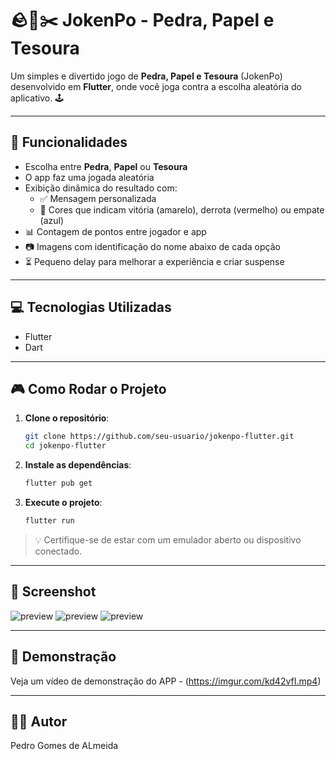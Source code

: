 
# 🪨📄✂️ JokenPo - Pedra, Papel e Tesoura

Um simples e divertido jogo de **Pedra, Papel e Tesoura** (JokenPo) desenvolvido em **Flutter**, onde você joga contra a escolha aleatória do aplicativo. 🕹️

---

## 📱 Funcionalidades

- Escolha entre **Pedra**, **Papel** ou **Tesoura**
- O app faz uma jogada aleatória
- Exibição dinâmica do resultado com:
  - ✅ Mensagem personalizada
  - 🎨 Cores que indicam vitória (amarelo), derrota (vermelho) ou empate (azul)
- 📊 Contagem de pontos entre jogador e app
- 📷 Imagens com identificação do nome abaixo de cada opção
- ⏳ Pequeno delay para melhorar a experiência e criar suspense

---

## 💻 Tecnologias Utilizadas

- Flutter
- Dart

---

## 🎮 Como Rodar o Projeto

1. **Clone o repositório**:

   ```bash
   git clone https://github.com/seu-usuario/jokenpo-flutter.git
   cd jokenpo-flutter
   ```

2. **Instale as dependências**:

   ```bash
   flutter pub get
   ```

3. **Execute o projeto**:

   ```bash
   flutter run
   ```

> 💡 Certifique-se de estar com um emulador aberto ou dispositivo conectado.

---

## 📸 Screenshot

![preview](https://imgur.com/fwnlGy9.png) 
![preview](https://imgur.com/0KIpzVI.png) 
![preview](https://imgur.com/aNuAtb4.png) 

---

## 🎥 Demonstração

Veja um vídeo de demonstração do APP - (https://imgur.com/kd42vfI.mp4)
 
---

## 👨‍💻 Autor

Pedro Gomes de ALmeida
